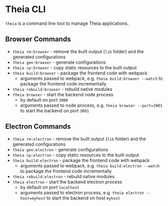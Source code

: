 # Theia CLI

`theia` is a command line tool to manage Theia applications.

## Browser Commands

- `theia rm:browser` - remove the built output (`lib` folder) and the generated configurations
- `theia gen:browser` - generate configurations
- `theia cp:browser` - copy static resources to the built output
- `theia build:browser` - package the frontend code with webpack
    - arguments passed to webpack, e.g. `theia build:browser --watch` to package the frontend code incrementally
- `theia rebuild:browser` - rebuild native modules
- `theia browser` - start the backend node process
    - by default on port `3000`
    - arguments passed to node process, e.g. `theia browser --port=3001` to start the backend on port `3001`

## Electron Commands

- `theia rm:electron` - remove the built output (`lib` folder) and the generated configurations
- `theia gen:electron` - generate configurations
- `theia cp:electron` - copy static resources to the built output
- `theia build:electron` - package the frontend code with webpack
    - arguments passed to webpack, e.g. `theia build:electron --watch` to package the frontend code incrementally
- `theia rebuild:electron` - rebuild native modules
- `theia electron` - start the backend electron process
    - by default on port `localhost`
    - arguments passed to electron process, e.g. `theia electron --host=myhost` to start the backend on host `myhost`
